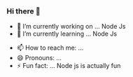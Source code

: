 ### Hi there 👋

<!--
**KoushikDuttaHih7/KoushikDuttaHih7** is a ✨ _special_ ✨ repository because its `README.md` (this file) appears on your GitHub profile.

Here are some ideas to get you started:
-->

- 🔭 I’m currently working on ... Node Js 
- 🌱 I’m currently learning ... Node Js
<!-- - 👯 I’m looking to collaborate on ...
- 🤔 I’m looking for help with ...
- 💬 Ask me about ...
-->
- 📫 How to reach me: ...
- 😄 Pronouns: ...
- ⚡ Fun fact: ... Node js is actually fun
